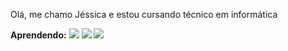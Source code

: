 <p>
Olá, me chamo Jéssica e estou cursando técnico em informática
</p>

<p>
<strong>Aprendendo:</strong>
<!--Imagem HTML -->
<img src="https://img.shields.io/badge/HTML5-E34F26?style=for-the-badge&logo=html5&logoColor=white"/>
<!--Imagem do CSS3 -->
<img src="https://img.shields.io/badge/CSS3-1572B6?style=for-the-badge&logo=css3&logoColor=white"/>
<!-- Imagem JavaScript -->
<img src="https://img.shields.io/badge/JavaScript-323330?style=for-the-badge&logo=javascript&logoColor=F7DF1E"/>
</p>